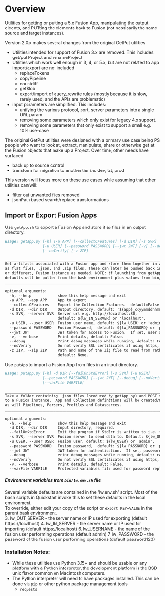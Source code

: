 # Overview

Utilities for getting or putting a 5.x Fusion App, manipulating the output eleents, and PUTting the elements 
back to Fusion (not nessisarily the same source and target instances).

Version 2.0.x makes several changes from the original GetPut utilities
* Utilities intended for support of Fusion 3.x are removed.  This includes get/put Project and renameProject
* Utilities which work well enough in 3, 4, or 5.x, but are not related to app import/export are not included
  * replaceTokens
  * copyPipeiine
  * countdiff
  * getBlob
  * export/import of query_rewrite rules (mostly because it is slow, rarely used, and the APIs are problematic)
* input parameters are simplified.  This includes:
   * unifying the various protocol, port, server parameters into a single URL param
   * removing some parameters which only exist for legacy 4.x support.
   * removing some parameters that only exist to support a small e.g. 10% use-case
  
The original GetPut utilities were designed with a primary use case being PS people who want to look at, extract, manipulate, share or otherwise get at the Fusion objects that make up a Project.
Over time, other needs have surfaced
* back up to source control
* transform for migration to another tier i.e. dev, tst, prod

This version will focus more on these use cases while assuming that other utilities can/will:
* filter out unwanted files removed
* jsonPath based search/replace transformations

##  Import or Export Fusion Apps

Use `getApp.sh` to export a Fusion App and store it as files in an output directory.
```markdown
usage: getApp.py [-h] [-a APP] [--collectCFeatures] [-d DIR] [-s SVR]
                 [-u USER] [--password PASSWORD] [--jwt JWT] [-v] [--debug]
                 [--noVerify] [-z ZIP]

______________________________________________________________________________
Get artifacts associated with a Fusion app and store them together in a folder 
as flat files, .json, and .zip files. These can later be pushed back into the same, 
or different, Fusion instance as needed. NOTE: if launching from getApp.sh, 
defaults will be pulled from the bash environment plus values from bin/lw.env.sh
______________________________________________________________________________

optional arguments:
  -h, --help            show this help message and exit
  -a APP, --app APP     App to export
  --collectCFeatures    Export the Collection Features.  default=False
  -d DIR, --dir DIR     Output directory, default: '${app}_ccyymmddhhmm'.
  -s SVR, --server SVR  Server url e.g. http://localhost:80, 
                        default: ${lw_IN_SERVER} or 'localhost'.
  -u USER, --user USER  Fusion user name, default: ${lw_USER} or 'admin'.
  --password PASSWORD   Fusion Password,  default: ${lw_PASSWORD} or 'password123'.
  --jwt JWT             JWT token for access to Fusion.  If set, user and password will be ignored
  -v, --verbose         Print details, default: False.
  --debug               Print debug messages while running, default: False.
  --noVerify            Do not verify SSL certificates if using https, default: False.
  -z ZIP, --zip ZIP     Path and name of the Zip file to read from rather than using an export from --server, 
                        default: None.


```
Use `putApp` to import a Fusion App from files in an input directory.

```markdown
usage: putApp.py [-h] -d DIR [--failOnStdError] [-s SVR] [-u USER]
                 [--password PASSWORD] [--jwt JWT] [--debug] [--noVerify] [-v]
                 [--varFile VARFILE]

______________________________________________________________________________
Take a folder containing .json files (produced by getApp.py) and POST the contents 
to a Fusion instance.  App and Collection definitions will be created/modified as needed, 
as will Pipelines, Parsers, Profiles and Datasources. 
______________________________________________________________________________

optional arguments:
  -h, --help            show this help message and exit
  -d DIR, --dir DIR     Input directory, required.
  --failOnStdError      Exit the program if StdErr is written to i.e. fail when any call fails.
  -s SVR, --server SVR  Fusion server to send data to. Default: ${lw_OUT_SERVER} or 'localhost'.
  -u USER, --user USER  Fusion user, default: ${lw_USER} or 'admin'.
  --password PASSWORD   Fusion password,  default: ${lw_PASSWORD} or 'password123'.
  --jwt JWT             JWT token for authentication.  If set, password is ignored
  --debug               Print debug messages while running, default: False.
  --noVerify            Do not verify SSL certificates if using https, default: False.
  -v, --verbose         Print details, default: False.
  --varFile VARFILE     Protected variables file used for password replacement (if needed) default: None.


```

##### Environment variables from `bin/lw.env.sh` file

Several variable defaults are contained in the 'lw.env.sh' script. Most of the bash scripts in Quickstart invoke this to set these defaults in the local environment.  
To override, either edit your copy of the script or `export KEY=VALUE` in the parent bash environment.  
 3. lw_OUT_SERVER - the server name or IP used for exporting (default https://localhost)
 4. lw_IN_SERVER - the server name or IP used for importing (default https://localhost) 
 6. lw_USERNAME - the name of the fusion user performing operations (default admin)
 7. lw_PASSWORD - the password of the fusion user performing operations (default password123)
 

### Installation Notes:

* While these utilities use Python 3.15+ and should be usable on any platform with a Python interpreter, the development platform is the BSD unix flavor common on Macintosh computers.
* The Python interpreter will need to have packages installed.  This can be done via `pip` or other python package management tools
  * `requests`
